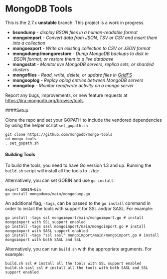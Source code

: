 # MongoDB Tools

This is the 2.7.x **unstable** branch. This project is a work in progress.
 
 - **bsondump** - _display BSON files in a human-readable format_
 - **mongoimport** - _Convert data from JSON, TSV or CSV and insert them into a collection_
 - **mongoexport** - _Write an existing collection to CSV or JSON format_
 - **mongodump/mongorestore** - _Dump MongoDB backups to disk in .BSON format, or restore them to a live database_
 - **mongostat** - _Monitor live MongoDB servers, replica sets, or sharded clusters_
 - **mongofiles** - _Read, write, delete, or update files in [GridFS](http://docs.mongodb.org/manual/core/gridfs/)_
 - **mongooplog** - _Replay oplog entries between MongoDB servers_
 - **mongotop** - _Monitor read/write activity on a mongo server_

Report any bugs, improvements, or new feature requests at https://jira.mongodb.org/browse/tools

 
####Setup

Clone the repo and set your GOPATH to include the vendored dependencies by using the helper script `set_gopath.sh`

```
git clone https://github.com/mongodb/mongo-tools
cd mongo-tools
. set_gopath.sh
```

#### Building Tools

To build the tools, you need to have Go version 1.3 and up. Running the `build.sh` script will install all the tools to `./bin`.

Alternatively, you can set GOBIN and use `go install`:

```
export GOBIN=bin
go install mongodump/main/mongodump.go
```

An additional flag, `-tags`, can be passed to the `go install` command in order to install the tools with support for SSL and/or SASL. For example:

```
go install -tags ssl mongoimport/main/mongoimport.go # install mongoimport with SSL support enabled
go install -tags sasl mongoimport/main/mongoimport.go # install mongoimport with SASL support enabled
go install -tags "ssl sasl" mongoimport/main/mongoimport.go # install mongoimport with both SASL and SSL
```

Alternatively, you can run `build.sh` with the appropriate arguments. For example:

```
build.sh ssl # install all the tools with SSL support enabled
build.sh sasl ssl # install all the tools with both SASL and SSL support enabled
```